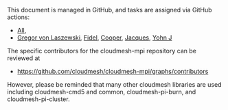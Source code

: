 This document is managed in GitHub, and tasks are assigned via GitHub actions:

* [All](https://github.com/cloudmesh/cloudmesh-mpi/projects/1),
* [Gregor von Laszewski](https://github.com/cloudmesh/cloudmesh-mpi/projects/1?card_filter_query=assignee%3Alaszewsk),
[Fidel](https://github.com/cloudmesh/cloudmesh-mpi/projects/1?card_filter_query=assignee%3Aflealc),
[Cooper](https://github.com/cloudmesh/cloudmesh-mpi/projects/1?card_filter_query=assignee%3Acoopyoung), 
[Jacques](https://github.com/cloudmesh/cloudmesh-mpi/projects/1?card_filter_query=assignee%3Astapmoshun),
[Yohn J](https://github.com/cloudmesh/cloudmesh-mpi/projects/1?card_filter_query=assignee%3AYohnjparra)

The specific contributors for the cloudmesh-mpi repository can be reviewed at 
* <https://github.com/cloudmesh/cloudmesh-mpi/graphs/contributors>

However, please be reminded that many other cloudmesh libraries are used including cloudmesh-cmd5 and common, 
cloudmesh-pi-burn, and cloudmesh-pi-cluster. 

